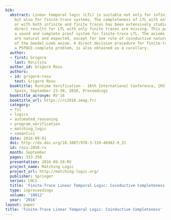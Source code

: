 ```yaml
---
bib:
  abstract: Linear temporal logic (LTL) is suitable not only for infinite-trace systems,
    but also for finite-trace systems. The completeness of LTL with only infinite
    or with both infinite and finite traces has been extensively studied, but similar
    direct results for LTL with only finite traces are missing. This paper proposes
    a sound and complete proof system for finite-trace LTL. The axioms and proof rules
    are natural and expected, except for one rule of coinductive nature, reminiscent
    of the Goedel-Loeb axiom. A direct decision procedure for finite-trace LTL satisfiability,
    a PSPACE-complete problem, is also obtained as a corollary.
  author:
  - first: Grigore
    last: Ro\c{s}u
  author_id: Grigore Rosu
  authors:
  - id: grigore-rosu
    text: Grigore Rosu
  booktitle: Runtime Verification - 16th International Conference, {RV} 2016 Madrid,
    Spain, September 23-30, 2016, Proceedings
  booktitle_acronym: RV'16
  booktitle_url: https://rv2016.imag.fr/
  category:
  - fsl
  - logics
  - automated_reasoning
  - program_verification
  - matching_logic
  - semantics
  date: 2016-09-01
  doi: http://dx.doi.org/10.1007/978-3-319-46982-9_21
  id: rosu-2016-rv
  month: September
  pages: 333-350
  presentation: 2016-09-29-RV
  project_name: Matching Logic
  project_url: http://matching-logic.org/
  publisher: Springer
  series: LNCS
  title: 'Finite-Trace Linear Temporal Logic: Coinductive Completeness'
  type: inproceedings
  volume: '10012'
  year: '2016'
layout: paper
title: 'Finite-Trace Linear Temporal Logic: Coinductive Completeness'
---
```

